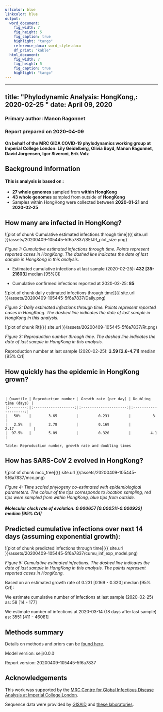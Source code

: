 ```yaml
---
urlcolor: blue
linkcolor: blue
output:
  word_document:
    fig_width: 7
    fig_height: 5
    fig_caption: true
    highlight: "tango"
    reference_docx: word_style.docx
    df_print: "kable"
  html_document:
    fig_width: 7
    fig_height: 5
    fig_caption: true
    highlight: "tango"
---
```









---
title: "Phylodynamic Analysis: HongKong,: 2020-02-25 "
date: April 09, 2020
---





### Primary author: Manon Ragonnet

### Report prepared on 2020-04-09

#### On behalf of the MRC GIDA COVID-19 phylodynamics working group at Imperial College London: Lily Geidelberg, Olivia Boyd, Manon Ragonnet, David Jorgensen,  Igor Siveroni, Erik Volz




## Background information  




#### This is analysis is based on : 
  
* **27 whole genomes** sampled from **within HongKong**
* **43 whole genomes** sampled from outside of **HongKong**
* Samples within HongKong were collected between **2020-01-21** and **2020-02-25**


<!-- ##### To add: [optional plot of sample distribution through time] -->



## How many are infected in HongKong?





![plot of chunk Cumulative estimated infections through time]({{ site.url }}/assets/20200409-105445-5f6a7837/SEIJR_plot_size.png)

*Figure 1: Cumulative estimated infections through time. Points represent reported cases in HongKong. The dashed line indicates the date of last sample in HongKong in this analysis.*


* Estimated cumulative infections at last sample (2020-02-25): **432 [35-21603]** median [95%CI]

* Cumulative confirmed infections reported at 2020-02-25: **85**  

<!-- * Cumulative number of active infections at 2020-02-25:   -->



![plot of chunk daily estimated infections through time]({{ site.url }}/assets/20200409-105445-5f6a7837/Daily.png)

*Figure 2: Daily estimated infections through time. Points represent reported cases in HongKong. The dashed line indicates the date of last sample in HongKong in this analysis.*





![plot of chunk Rt]({{ site.url }}/assets/20200409-105445-5f6a7837/Rt.png)

*Figure 3: Reproduction number through time. The dashed line indicates the date of last sample in HongKong in this analysis.*

Reproduction number at last sample (2020-02-25): **3.59 [2.6-4.71]** median [95% CrI]


## How quickly has the epidemic in HongKong grown?




```


| Quantile | Reproduction number | Growth rate (per day) | Doubling time (days) |
|:--------:|:-------------------:|:---------------------:|:--------------------:|
|   50%    |        3.65         |         0.231         |          3           |
|   2.5%   |        2.78         |         0.169         |         2.17         |
|  97.5%   |        5.09         |         0.320         |         4.1          |

Table: Reproduction number, growth rate and doubling times
```






## How has SARS-CoV 2 evolved in HongKong?



![plot of chunk mcc_tree]({{ site.url }}/assets/20200409-105445-5f6a7837/mcc.png)

*Figure 4: Time scaled phylogeny co-estimated with epidemiological parameters. The colour of the tips corresponds to location sampling; red tips were sampled from within HongKong, blue tips from outside.*



##### Molecular clock rate of evolution: **0.000657 [0.000511-0.000932]** median [95% CrI]  

<!-- #### (optional) Number of introductions into HongKong (someone needs to write code to compute this) -->




## Predicted cumulative infections over next 14 days (assuming exponential growth):



![plot of chunk predicted infections through time]({{ site.url }}/assets/20200409-105445-5f6a7837/cumu_inf_exp_model.png)

*Figure 5: Cumulative estimated infections. The dashed line indicates the date of last sample in HongKong in this analysis. The points represent reported cases in HongKong.*

Based on an estimated growth rate of 0.231 [0.169 - 0.320] median [95% CrI]:  

We estimate cumulative number of infections at last sample (2020-02-25) as: 58 [14 - 177]

We estimate number of infections at 2020-03-14 (18 days after last sample) as:
3551 [411 - 46081]  




## Methods summary



Details on methods and priors can be [found here](http://whoinfectedwhom.org/seijr0.1.0_methods.pdf).


Model version: seijr0.0.0

Report version: 20200409-105445-5f6a7837


## Acknowledgements

This work was supported by the [MRC Centre for Global Infectious Disease Analysis at Imperial College London](https://www.imperial.ac.uk/mrc-global-infectious-disease-analysis).

Sequence data were provided by [GISAID](http://www.epicov.org) and [these laboratories](http://whoinfectedwhom.org/gisaid_cov2020_acknowledgement_table.xls).


